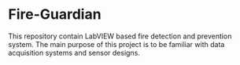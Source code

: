 # Fire-Guardian
This repository contain LabVIEW based fire detection and prevention system. The main purpose of this project is to be familiar with data acquisition systems and sensor designs. 
